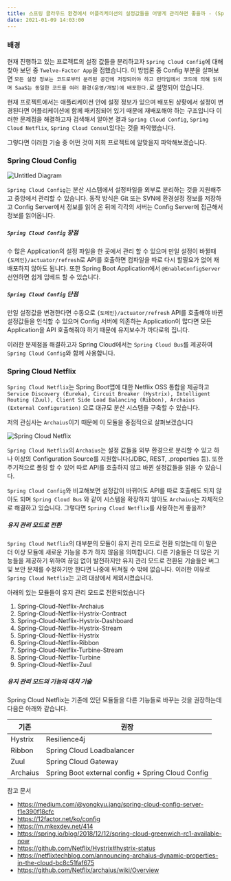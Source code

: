 ```yaml
---
title: 스프링 클라우드 환경에서 어플리케이션의 설정값들을 어떻게 관리하면 좋을까 - (Spring Cloud Config vs Spring Cloud Netflix vs Spring Cloud Consul)
date: 2021-01-09 14:03:00
---
```


### 배경

현재 진행하고 있는 프로젝트의 설정 값들을 분리하고자 `Spring Cloud Config`에 대해 찾아 보던 중
`Twelve-Factor App`을 접했습니다. 이 방법론 중 Config 부분을 살펴보면 
`모든 설정 정보는 코드로부터 분리된 공간에 저장되어야 하고
런타임에서 코드에 의해 읽히며 SaaS는 동일한 코드를 여러 환경(운영/개발)에 배포한다.`로 설명되어 있습니다.

현재 프로젝트에서는 애플리케이션 안에 설정 정보가 있으며 배포된 상황에서 설정이 변경된다면 어플리케이션에
함께 패키징되어 있기 때문에 재배포해야 하는 구조입니다 이러한 문제점을 해결하고자 검색해서 알아본 결과 `Spring Cloud Config`,
`Spring Cloud Netflix`, `Spring Cloud Consul`있다는 것을 파악했습니다.

그렇다면 이러한 기술 중 어떤 것이 저희 프로젝트에 알맞을지 파악해보겠습니다.

### Spring Cloud Config

![Untitled Diagram](https://user-images.githubusercontent.com/33123391/104173457-254bc300-5449-11eb-9a2a-8c550462a1f1.png)

`Spring Cloud Config`는 분산 시스템에서 설정파일을 외부로 분리하는 것을 지원해주고 중앙에서
관리할 수 있습니다. 동작 방식은 Git 또는 SVN에 환경설정 정보를 저장하고 Config Server에서 정보를 읽어 온 뒤에
각각의 서버는 Config Server에 접근해서 정보를 읽어옵니다.

##### `Spring Cloud Config` 장점

수 많은 Application의 설정 파일을 한 곳에서 관리 할 수 있으며 만일 설정이 바뀔때 `{도메인}/actuator/refresh`로 API를
호출하면 컴파일을 따로 다시 할필요가 없어 재배포하지 않아도 됩니다. 또한 Spring Boot Application에서 `@EnableConfigServer`
선언하면 쉽게 임베드 할 수 있습니다.

##### `Spring Cloud Config` 단점

만일 설정값을 변경한다면 수동으로 `{도메인}/actuator/refresh` API를 호출해야 바뀐 설정값들을 인식할 수 있으며
Config 서버에 의존하는 Application이 많다면 모든 Application을 API 호출해줘야 하기 때문에
유지보수가 까다로워 집니다.

이러한 문제점을 해결하고자 Spring Cloud에서는 `Spring Cloud Bus`를 제공하여 `Spring Cloud Config`와 함께
사용합니다.

### Spring Cloud Netflix

`Spring Cloud Netflix`는 Spring Boot앱에 대한 Netflix OSS 통합을 제공하고 
`Service Discovery (Eureka), Circuit Breaker (Hystrix), Intelligent Routing (Zuul), Client Side Load Balancing (Ribbon),
Archaius (External Configuration)` 으로 대규모 분산 시스템을 구축할 수 있습니다.

저의 관심사는 `Archaius`이기 때문에 이 모듈을 중점적으로 살펴보겠습니다

![Spring Cloud Netflix](https://user-images.githubusercontent.com/33123391/104430560-2bb57880-55ca-11eb-8f79-8b2ac8d2761d.png)

`Spring Cloud Netflix`의 `Archaius`는 설정 값들을 외부 환경으로 분리할 수 있고 하나 이상의 Configuration
 Source를 지원합니다(JDBC, REST, .properties 등). 또한 주기적으로 폴링 할 수 있어 따로 API를 호출하지 않고
 바뀐 설정값들을 읽을 수 있습니다.
 
`Spring Cloud Config`와 비교해보면 설정값이 바뀌어도 API를 따로 호출해도 되지 않아도 되며 `Spring Cloud Bus`
와 같이 시스템을 확장하지 않아도 `Archaius`는 자체적으로 해결하고 있습니다. 그렇다면 `Spring Cloud Netflix`를
사용하는게 좋을까?

##### 유지 관리 모드로 전환
`Spring Cloud Netflix`의 대부분의 모듈이 유지 관리 모드로 전환 되었는데 이 말은 더 이상 모듈에 
새로운 기능을 추가 하지 않음을 의미합니다. 다른 기술들은 더 많은 기능들을 제공하기 위하여 끊임 없이 발전하지만
유지 관리 모드로 전환된 기술들은 버그 및 보안 문제를 수정하기만 한다면 나중에 뒤쳐질 수 밖에 없습니다. 
이러한 이유로 `Spring Cloud Netflix`는 고려 대상에서 제외시켰습니다.

아래의 있는 모듈들이 유지 관리 모드로 전환되었습니다
1. Spring-Cloud-Netflix-Archaius
2. Spring-Cloud-Netflix-Hystrix-Contract
3. Spring-Cloud-Netflix-Hystrix-Dashboard
4. Spring-Cloud-Netflix-Hystrix-Stream
5. Spring-Cloud-Netflix-Hystrix
6. Spring-Cloud-Netflix-Ribbon
7. Spring-Cloud-Netflix-Turbine-Stream
8. Spring-Cloud-Netflix-Turbine
9. Spring-Cloud-Netflix-Zuul

##### 유지 관리 모드의 기능의 대치 기술
Spring Cloud Netflix는 기존에 있던 모듈들을 다른 기능들로 바꾸는 것을 권장하는데
다음은 아래와 같습니다.

|기존|권장|
|------|---|
|Hystrix|Resilience4j|
|Ribbon|Spring Cloud Loadbalancer|
|Zuul|Spring Cloud Gateway|
|Archaius|Spring Boot external config + Spring Cloud Config|

참고 문서
* https://medium.com/@yongkyu.jang/spring-cloud-config-server-f1e390f18cfc
* https://12factor.net/ko/config
* https://m.mkexdev.net/414
* https://spring.io/blog/2018/12/12/spring-cloud-greenwich-rc1-available-now
* https://github.com/Netflix/Hystrix#hystrix-status
* https://netflixtechblog.com/announcing-archaius-dynamic-properties-in-the-cloud-bc8c51faf675
* https://github.com/Netflix/archaius/wiki/Overview